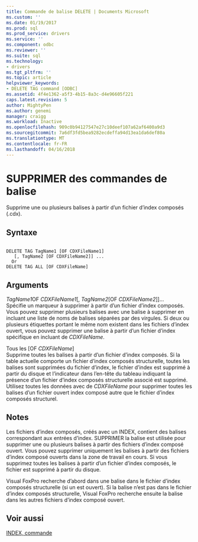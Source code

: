 ```yaml
---
title: Commande de balise DELETE | Documents Microsoft
ms.custom: ''
ms.date: 01/19/2017
ms.prod: sql
ms.prod_service: drivers
ms.service: ''
ms.component: odbc
ms.reviewer: ''
ms.suite: sql
ms.technology:
- drivers
ms.tgt_pltfrm: ''
ms.topic: article
helpviewer_keywords:
- DELETE TAG command [ODBC]
ms.assetid: 4f4e1362-a5f3-4b15-8a3c-d4e96605f221
caps.latest.revision: 5
author: MightyPen
ms.author: genemi
manager: craigg
ms.workload: Inactive
ms.openlocfilehash: 909c0b94127547e27c10deef107a62af6400a9d3
ms.sourcegitcommit: 7a6df3fd5bea9282ecdeffa94d13ea1da6def80a
ms.translationtype: MT
ms.contentlocale: fr-FR
ms.lasthandoff: 04/16/2018
---
```

# <a name="delete-tag-command"></a>SUPPRIMER des commandes de balise
Supprime une ou plusieurs balises à partir d’un fichier d’index composés (.cdx).  
  
## <a name="syntax"></a>Syntaxe  
  
```  
  
DELETE TAG TagName1 [OF CDXFileName1]  
   [, TagName2 [OF CDXFileName2]] ...  
  Or   
DELETE TAG ALL [OF CDXFileName]  
```  
  
## <a name="arguments"></a>Arguments  
 *TagName1*OF *CDXFileName1*[, *TagName2*[OF *CDXFileName2*]]...  
 Spécifie un marqueur à supprimer à partir d’un fichier d’index composés. Vous pouvez supprimer plusieurs balises avec une balise à supprimer en incluant une liste de noms de balises séparées par des virgules. Si deux ou plusieurs étiquettes portant le même nom existent dans les fichiers d’index ouvert, vous pouvez supprimer une balise à partir d’un fichier d’index spécifique en incluant de *CDXFileName*.  
  
 Tous les [OF *CDXFileName*]  
 Supprime toutes les balises à partir d’un fichier d’index composés. Si la table actuelle comporte un fichier d’index composés structurelle, toutes les balises sont supprimées du fichier d’index, le fichier d’index est supprimé à partir du disque et l’indicateur dans l’en-tête du tableau indiquant la présence d’un fichier d’index composés structurelle associé est supprimé. Utilisez toutes les données avec de *CDXFileName* pour supprimer toutes les balises d’un fichier ouvert index composé autre que le fichier d’index composés structurel.  
  
## <a name="remarks"></a>Notes  
 Les fichiers d’index composés, créés avec un INDEX, contient des balises correspondant aux entrées d’index. SUPPRIMER la balise est utilisée pour supprimer une ou plusieurs balises à partir des fichiers d’index composé ouvert. Vous pouvez supprimer uniquement les balises à partir des fichiers d’index composé ouverts dans la zone de travail en cours. Si vous supprimez toutes les balises à partir d’un fichier d’index composés, le fichier est supprimé à partir du disque.  
  
 Visual FoxPro recherche d’abord dans une balise dans le fichier d’index composés structurelle (si un est ouvert). Si la balise n’est pas dans le fichier d’index composés structurelle, Visual FoxPro recherche ensuite la balise dans les autres fichiers d’index composé ouvert.  
  
## <a name="see-also"></a>Voir aussi  
 [INDEX, commande](../../odbc/microsoft/index-command.md)
